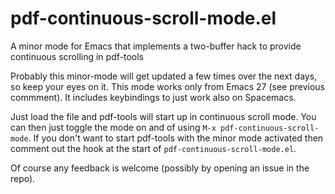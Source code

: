 # pdf-continuous-scroll-mode.el
A minor mode for Emacs that implements a two-buffer hack to provide continuous scrolling in pdf-tools

Probably this minor-mode will get updated a few times over the next days, so keep your eyes on it. This mode works only from Emacs 27 (see previous commment). It includes keybindings to just work also on Spacemacs.

Just load the file and pdf-tools will start up in continuous scroll mode. You can then just toggle the mode on and of using `M-x pdf-continuous-scroll-mode`. If you don't want to start pdf-tools with the minor mode activated then comment out the hook at the start of `pdf-continuous-scroll-mode.el`.

Of course any feedback is welcome (possibly by opening an issue in the repo).
